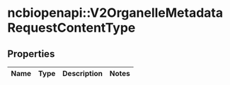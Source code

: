 # ncbiopenapi::V2OrganelleMetadataRequestContentType


## Properties
Name | Type | Description | Notes
------------ | ------------- | ------------- | -------------


